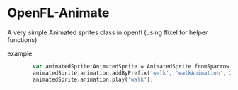 # OpenFL-Animate
A very simple Animated sprites class in openfl (using flixel for helper functions)

example:
```hx
		var animatedSprite:AnimatedSprite = AnimatedSprite.fromSparrow(Assets.playerSparrow);
		animatedSprite.animation.addByPrefix('walk', 'walkAnimation', 24, true);
		animatedSprite.animation.play('walk');
```
